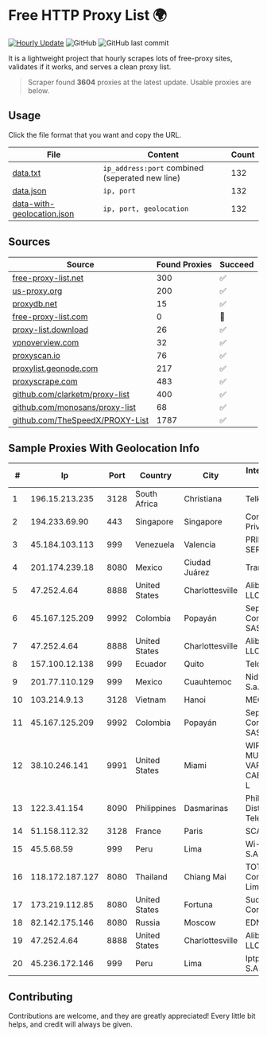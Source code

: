 
# Free HTTP Proxy List 🌍

[![Hourly Update](https://github.com/mertguvencli/http-proxy-list/actions/workflows/main.yml/badge.svg?branch=main)](https://github.com/mertguvencli/http-proxy-list/actions/workflows/main.yml)
![GitHub](https://img.shields.io/github/license/mertguvencli/http-proxy-list)
![GitHub last commit](https://img.shields.io/github/last-commit/mertguvencli/http-proxy-list)

It is a lightweight project that hourly scrapes lots of free-proxy sites, validates if it works, and serves a clean proxy list.


> Scraper found **3604** proxies at the latest update. Usable proxies are below.

## Usage

Click the file format that you want and copy the URL.


|File|Content|Count|
|----|-------|-----|
|[data.txt](https://raw.githubusercontent.com/mertguvencli/http-proxy-list/main/proxy-list/data.txt)|`ip_address:port` combined (seperated new line)|132|
|[data.json](https://raw.githubusercontent.com/mertguvencli/http-proxy-list/main/proxy-list/data.json)|`ip, port`|132|
|[data-with-geolocation.json](https://raw.githubusercontent.com/mertguvencli/http-proxy-list/main/proxy-list/data-with-geolocation.json)|`ip, port, geolocation`|132|

## Sources

|Source|Found Proxies|Succeed|
|------|-------------|-------|
|[free-proxy-list.net](https://free-proxy-list.net)|300|✅|
|[us-proxy.org](https://www.us-proxy.org)|200|✅|
|[proxydb.net](http://proxydb.net)|15|✅|
|[free-proxy-list.com](https://free-proxy-list.com/?page=&port=&type%5B%5D=http&type%5B%5D=https&up_time=0&search=Search)|0|🚫|
|[proxy-list.download](https://www.proxy-list.download/HTTP)|26|✅|
|[vpnoverview.com](https://vpnoverview.com/privacy/anonymous-browsing/free-proxy-servers)|32|✅|
|[proxyscan.io](https://www.proxyscan.io)|76|✅|
|[proxylist.geonode.com](https://proxylist.geonode.com/api/proxy-list?limit=300&page=1&sort_by=lastChecked&sort_type=desc&protocols=http,https)|217|✅|
|[proxyscrape.com](https://api.proxyscrape.com/v2/?request=displayproxies&protocol=http&timeout=10000&country=all&ssl=all&anonymity=all)|483|✅|
|[github.com/clarketm/proxy-list](https://raw.githubusercontent.com/clarketm/proxy-list/master/proxy-list-raw.txt)|400|✅|
|[github.com/monosans/proxy-list](https://raw.githubusercontent.com/monosans/proxy-list/main/proxies/http.txt)|68|✅|
|[github.com/TheSpeedX/PROXY-List](https://raw.githubusercontent.com/TheSpeedX/PROXY-List/master/http.txt)|1787|✅|


## Sample Proxies With Geolocation Info

|#|Ip|Port|Country|City|Internet Service Provider|
|-|--|----|-------|----|-------------------------|
|1|196.15.213.235|3128|South Africa|Christiana|Telkom SA Ltd.|
|2|194.233.69.90|443|Singapore|Singapore|Contabo Asia Private Limited|
|3|45.184.103.113|999|Venezuela|Valencia|PRINTER-NET-SERVICE, C.A.|
|4|201.174.239.18|8080|Mexico|Ciudad Juárez|Transtelco Inc|
|5|47.252.4.64|8888|United States|Charlottesville|Alibaba.com LLC|
|6|45.167.125.209|9992|Colombia|Popayán|Sepcom Comunicaciones SAS|
|7|47.252.4.64|8888|United States|Charlottesville|Alibaba.com LLC|
|8|157.100.12.138|999|Ecuador|Quito|Telconet S.A|
|9|201.77.110.129|999|Mexico|Cuauhtemoc|Nidix Networks S.a. De C.V.|
|10|103.214.9.13|3128|Vietnam|Hanoi|MEGACORE|
|11|45.167.125.209|9992|Colombia|Popayán|Sepcom Comunicaciones SAS|
|12|38.10.246.141|9991|United States|Miami|WIRELESS MULTI SERVICE VARGAS CABRERA, S. R. L|
|13|122.3.41.154|8090|Philippines|Dasmarinas|Philippine Long Distance Telephone Co.|
|14|51.158.112.32|3128|France|Paris|SCALEWAY|
|15|45.5.68.59|999|Peru|Lima|Wi-net Telecom S.A.C.|
|16|118.172.187.127|8080|Thailand|Chiang Mai|TOT Public Company Limited|
|17|173.219.112.85|8080|United States|Fortuna|Suddenlink Communications|
|18|82.142.175.146|8080|Russia|Moscow|EDN SOVINTEL|
|19|47.252.4.64|8888|United States|Charlottesville|Alibaba.com LLC|
|20|45.236.172.146|999|Peru|Lima|Iptp Networks S.A.C.|



## Contributing

Contributions are welcome, and they are greatly appreciated! Every
little bit helps, and credit will always be given.

